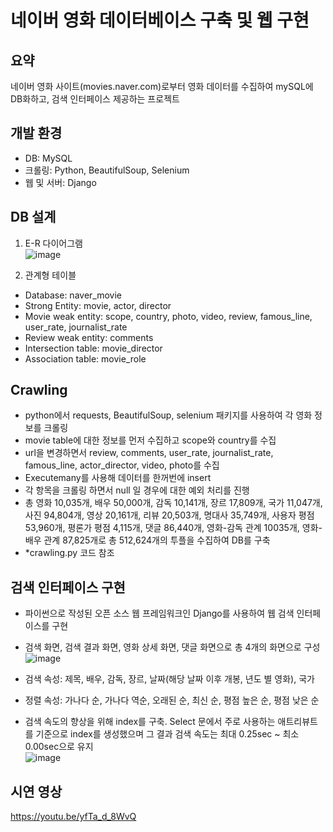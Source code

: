 # 네이버 영화 데이터베이스 구축 및 웹 구현

## 요약
네이버 영화 사이트(movies.naver.com)로부터 영화 데이터를 수집하여 mySQL에 DB화하고,
검색 인터페이스 제공하는 프로젝트  

## 개발 환경
- DB: MySQL
- 크롤링: Python, BeautifulSoup, Selenium
- 웹 및 서버: Django    

## DB 설계
1. E-R 다이어그램  
![image](https://user-images.githubusercontent.com/63103070/177087071-faf4e15d-8c61-4ca0-93bd-8e026b63bef4.png)

2. 관계형 테이블
- Database: naver_movie
- Strong Entity: movie, actor, director
- Movie weak entity: scope, country, photo, video, review, famous_line, user_rate, 
journalist_rate
- Review weak entity: comments
- Intersection table: movie_director
- Association table: movie_role   

## Crawling
- python에서 requests, BeautifulSoup, selenium 패키지를 사용하여 각 영화 정보를 크롤링
- movie table에 대한 정보를 먼저 수집하고 scope와 country를 수집
- url을 변경하면서 review, comments, user_rate, journalist_rate, famous_line, actor_director, video, photo를 수집
- Executemany를 사용해 데이터를 한꺼번에 insert
- 각 항목을 크롤링 하면서 null 일 경우에 대한 예외 처리를 진행
- 총 영화 10,035개, 배우 50,000개, 감독 10,141개, 장르 17,809개, 국가 11,047개, 사진 94,804개, 영상 20,161개, 리뷰 20,503개, 명대사 35,749개, 사용자 평점 53,960개, 평론가 평점 4,115개, 댓글 86,440개, 영화-감독 관계 10035개, 영화-배우 관계 87,825개로 총 512,624개의 투플을 수집하여 DB를 구축
- *crawling.py 코드 참조  


## 검색 인터페이스 구현
- 파이썬으로 작성된 오픈 소스 웹 프레임워크인 Django를 사용하여 웹 검색 인터페이스를 구현
- 검색 화면, 검색 결과 화면, 영화 상세 화면, 댓글 화면으로 총 4개의 화면으로 구성
![image](https://user-images.githubusercontent.com/63103070/177087828-8968ce7e-b3d5-4c4f-9674-35b0394745e8.png)

- 검색 속성: 제목, 배우, 감독, 장르, 날짜(해당 날짜 이후 개봉, 년도 별 영화), 국가
- 정렬 속성: 가나다 순, 가나다 역순, 오래된 순, 최신 순, 평점 높은 순, 평점 낮은 순
- 검색 속도의 향상을 위해 index를 구축. Select 문에서 주로 사용하는 애트리뷰트를 기준으로 index를 생성했으며 그 결과 검색 속도는 최대 0.25sec ~ 최소 0.00sec으로 유지  
![image](https://user-images.githubusercontent.com/63103070/177087950-89b2076b-ca1c-42a4-b29e-c6645a5a8c40.png)   

## 시연 영상
https://youtu.be/yfTa_d_8WvQ
